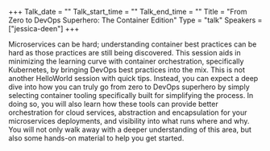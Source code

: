 +++
Talk_date = ""
Talk_start_time = ""
Talk_end_time = ""
Title = "From Zero to DevOps Superhero: The Container Edition"
Type = "talk"
Speakers = ["jessica-deen"]
+++

Microservices can be hard; understanding container best practices can be hard as those practices are still being discovered. This session aids in minimizing the learning curve with container orchestration, specifically Kubernetes, by bringing DevOps best practices into the mix. This is not another HelloWorld session with quick tips. Instead, you can expect a deep dive into how you can truly go from zero to DevOps superhero by simply selecting container tooling specifically built for simplifying the process. In doing so, you will also learn how these tools can provide better orchestration for cloud services, abstraction and encapsulation for your microservices deployments, and visibility into what runs where and why. You will not only walk away with a deeper understanding of this area, but also some hands-on material to help you get started. 